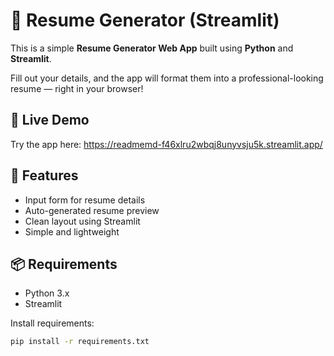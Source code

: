 
# 📝 Resume Generator (Streamlit)

This is a simple **Resume Generator Web App** built using **Python** and **Streamlit**.

Fill out your details, and the app will format them into a professional-looking resume — right in your browser!

## 🚀 Live Demo

Try the app here: https://readmemd-f46xlru2wbqj8unyvsju5k.streamlit.app/
## 📂 Features

- Input form for resume details
- Auto-generated resume preview
- Clean layout using Streamlit
- Simple and lightweight

## 📦 Requirements

- Python 3.x
- Streamlit

Install requirements:
```bash
pip install -r requirements.txt
